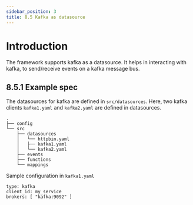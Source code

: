 ```yaml
---
sidebar_position: 3
title: 8.5 Kafka as datasource
---
```


# Introduction

The framework supports kafka as a datasource. It helps in interacting with kafka, to send/receive events on a kafka message bus. 

## 8.5.1 Example spec
The datasources for kafka are defined in `src/datasources`. Here, two kafka clients `kafka1.yaml` and `kafka2.yaml` are defined in datasources.
```
.
├── config
└── src
    ├── datasources
    │   └── httpbin.yaml
    │   ├── kafka1.yaml
    │   └── kafka2.yaml
    ├── events
    ├── functions
    └── mappings
```

Sample configuration in `kafka1.yaml`
```
type: kafka
client_id: my_service
brokers: [ "kafka:9092" ]
```